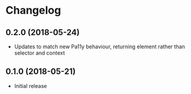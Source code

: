 
# Changelog

## 0.2.0 (2018-05-24)

  * Updates to match new Pa11y behaviour, returning element rather than selector and context

## 0.1.0 (2018-05-21)

  * Initial release
